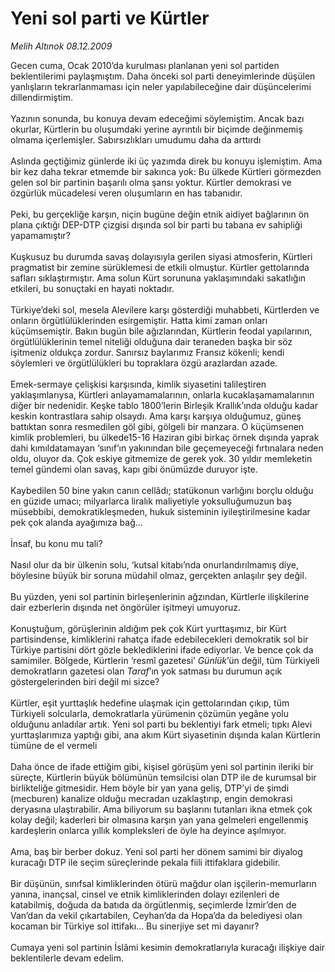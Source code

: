 # Yeni sol parti ve Kürtler

*Melih Altınok 08.12.2009*

<div class="taraf_structure_2col_1zq">
<div class="margen_n">



 <p>Gecen cuma, Ocak 2010’da kurulması planlanan yeni sol partiden beklentilerimi paylaşmıştım. Daha önceki sol parti deneyimlerinde düşülen yanlışların tekrarlanmaması için neler yapılabileceğine dair düşüncelerimi dillendirmiştim. <br/><br/>Yazının sonunda, bu konuya devam edeceğimi söylemiştim. Ancak bazı okurlar, Kürtlerin bu oluşumdaki yerine ayrıntılı bir biçimde değinmemiş olmama içerlemişler. Sabırsızlıkları umudumu daha da arttırdı <br/><br/>Aslında geçtiğimiz günlerde iki üç yazımda direk bu konuyu işlemiştim. Ama bir kez daha tekrar etmemde bir sakınca yok: Bu ülkede Kürtleri görmezden gelen sol bir partinin başarılı olma şansı yoktur. Kürtler demokrasi ve özgürlük mücadelesi veren oluşumların en has tabanıdır. <br/><br/>Peki, bu gerçekliğe karşın, niçin bugüne değin etnik aidiyet bağlarının ön plana çıktığı DEP-DTP çizgisi dışında sol bir parti bu tabana ev sahipliği yapamamıştır? <br/><br/>Kuşkusuz bu durumda savaş dolayısıyla gerilen siyasi atmosferin, Kürtleri pragmatist bir zemine sürüklemesi de etkili olmuştur. Kürtler gettolarında safları sıklaştırmıştır. Ama solun Kürt sorununa yaklaşımındaki sakatlığın etkileri, bu sonuçtaki en hayati noktadır. <br/><br/>Türkiye’deki sol, mesela Alevilere karşı gösterdiği muhabbeti, Kürtlerden ve onların örgütlülüklerinden esirgemiştir. Hatta kimi zaman onları küçümsemiştir. Bakın bugün bile ağızlarından, Kürtlerin feodal yapılarının, örgütlülüklerinin temel niteliği olduğuna dair teraneden başka bir söz işitmeniz oldukça zordur. Sanırsız baylarımız Fransız kökenli; kendi söylemleri ve örgütlülükleri bu topraklara özgü arazlardan azade. <br/><br/>Emek-sermaye çelişkisi karşısında, kimlik siyasetini talileştiren yaklaşımlarıysa, Kürtleri anlayamamalarının, onlarla kucaklaşamamalarının diğer bir nedenidir. Keşke tablo 1800’lerin Birleşik Krallık’ında olduğu kadar keskin kontrastlara sahip olsaydı. Ama karşı karşıya olduğumuz, güneş battıktan sonra resmedilen göl gibi, gölgeli bir manzara. O küçümsenen kimlik problemleri, bu ülkede15-16 Haziran gibi birkaç örnek dışında yaprak dahi kımıldatamayan ‘sınıf’ın yakınından bile geçemeyeceği fırtınalara neden oldu, oluyor da. Çok eskiye gitmemize de gerek yok. 30 yıldır memleketin temel gündemi olan savaş, kapı gibi önümüzde duruyor işte. <br/><br/>Kaybedilen 50 bine yakın canın cellâdı; statükonun varlığını borçlu olduğu en güzide umacı; milyarlarca liralık maliyetiyle yoksulluğumuzun baş müsebbibi, demokratikleşmeden, hukuk sisteminin iyileştirilmesine kadar pek çok alanda ayağımıza bağ... <br/><br/>İnsaf, bu konu mu tali? <br/><br/>Nasıl olur da bir ülkenin solu, ‘kutsal kitabı’nda onurlandırılmamış diye, böylesine büyük bir soruna müdahil olmaz, gerçekten anlaşılır şey değil. <br/><br/>Bu yüzden, yeni sol partinin birleşenlerinin ağzından, Kürtlerle ilişkilerine dair ezberlerin dışında net öngörüler işitmeyi umuyoruz. <br/><br/>Konuştuğum, görüşlerinin aldığım pek çok Kürt yurttaşımız, bir Kürt partisindense, kimliklerini rahatça ifade edebilecekleri demokratik sol bir Türkiye partisini dört gözle beklediklerini ifade ediyorlar. Ve bence çok da samimiler. Bölgede, Kürtlerin ‘resmî gazetesi’ <i>Günlük</i>’ün değil, tüm Türkiyeli demokratların gazetesi olan <i>Taraf</i>’ın yok satması bu durumun açık göstergelerinden biri değil mi sizce? <br/><br/>Kürtler, eşit yurttaşlık hedefine ulaşmak için gettolarından çıkıp, tüm Türkiyeli solcularla, demokratlarla yürümenin çözümün yegâne yolu olduğunu anladılar artık. Yeni sol parti bu beklentiyi fark etmeli; tıpkı Alevi yurttaşlarımıza yaptığı gibi, ana akım Kürt siyasetinin dışında kalan Kürtlerin tümüne de el vermeli <br/><br/>Daha önce de ifade ettiğim gibi, kişisel görüşüm yeni sol partinin ileriki bir süreçte, Kürtlerin büyük bölümünün temsilcisi olan DTP ile de kurumsal bir birlikteliğe gitmesidir. Hem böyle bir yan yana geliş, DTP’yi de şimdi (mecburen) kanalize olduğu mecradan uzaklaştırıp, engin demokrasi deryasına ulaştırabilir. Ama biliyorum su başlarını tutanları ikna etmek çok kolay değil; kaderleri bir olmasına karşın yan yana gelmeleri engellenmiş kardeşlerin onlarca yıllık kompleksleri de öyle ha deyince aşılmıyor. <br/><br/>Ama, baş bir berber dokuz. Yeni sol parti her dönem samimi bir diyalog kuracağı DTP ile seçim süreçlerinde pekala fiili ittifaklara gidebilir. <br/><br/>Bir düşünün, sınıfsal kimliklerinden ötürü mağdur olan işçilerin-memurların yanına, inançsal, cinsel ve etnik kimliklerinden dolayı ezilenleri de katabilmiş, doğuda da batıda da örgütlenmiş, seçimlerde İzmir’den de Van’dan da vekil çıkartabilen, Ceyhan’da da Hopa’da da belediyesi olan kocaman bir Türkiye sol ittifakı... Bu sinerjiye set mi dayanır? <br/><br/>Cumaya yeni sol partinin İslâmi kesimin demokratlarıyla kuracağı ilişkiye dair beklentilerle devam edelim.</p>
<br/>
<br/>
<br/>



<br/>


<div id="taraf_not">
</div>

</div>


</div>

